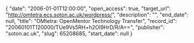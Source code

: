 {
  "date": "2006-01-01T12:00:00", 
  "open_access": true, 
  "target_url": "http://omtetra.ecs.soton.ac.uk/wordpress/", 
  "description": "", 
  "end_date": null, 
  "title": "OMtetra: OpenMentor Technology Transfer", 
  "record_id": "20060101T120000/TUe9Vs5RH+h2OI9HrD/R/A==", 
  "publisher": "soton.ac.uk", 
  "slug": 65208685, 
  "start_date": null
}

